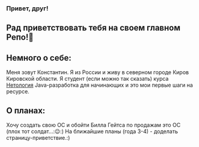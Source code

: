 ### Привет, друг!
## Рад приветствовать тебя на своем главном Репо!👋

## Немного о себе:
Меня зовут Константин. Я из России и живу в северном городе Киров Кировской области.
Я студент (если можно так сказать) курса <a href=www.hetology.ru>Нетология</a> Java-разработка для начинающих и это мои первые шаги на ресурсе.

## О планах:
Хочу создать свою ОС и обойти Билла Гейтса по продажам это ОС (плох тот солдат...:&#128521;:)
На ближайшие планы (года 3-4) - доделать страницу-приветствие.:)

<!--
**ConstDet/ConstDet** is a ✨ _special_ ✨ repository because its `README.md` (this file) appears on your GitHub profile.

Here are some ideas to get you started:

- 🔭 I’m currently working on ...
- 🌱 I’m currently learning ...
- 👯 I’m looking to collaborate on ...
- 🤔 I’m looking for help with ...
- 💬 Ask me about ...
- 📫 How to reach me: ...
- 😄 Pronouns: ...
- ⚡ Fun fact: ...
-->
